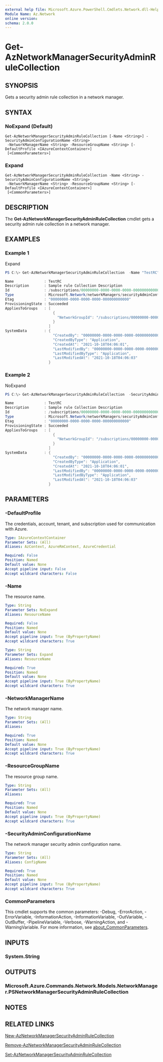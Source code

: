 ```yaml
---
external help file: Microsoft.Azure.PowerShell.Cmdlets.Network.dll-Help.xml
Module Name: Az.Network
online version:
schema: 2.0.0
---
```


# Get-AzNetworkManagerSecurityAdminRuleCollection

## SYNOPSIS
Gets a security admin rule collection in a network manager.

## SYNTAX

### NoExpand (Default)
```
Get-AzNetworkManagerSecurityAdminRuleCollection [-Name <String>] -SecurityAdminConfigurationName <String>
 -NetworkManagerName <String> -ResourceGroupName <String> [-DefaultProfile <IAzureContextContainer>]
 [<CommonParameters>]
```

### Expand
```
Get-AzNetworkManagerSecurityAdminRuleCollection -Name <String> -SecurityAdminConfigurationName <String>
 -NetworkManagerName <String> -ResourceGroupName <String> [-DefaultProfile <IAzureContextContainer>]
 [<CommonParameters>]
```

## DESCRIPTION
The **Get-AzNetworkManagerSecurityAdminRuleCollection** cmdlet gets a security admin rule collection in a network manager.

## EXAMPLES

### Example 1
Expand
```powershell
PS C:\> Get-AzNetworkManagerSecurityAdminRuleCollection  -Name "TestRC" -SecurityAdminConfigurationName "TestSecConfig" -NetworkManagerName "TestNMName" -ResourceGroupName "TestRG"

Name              : TestRC
Description       : Sample rule Collection Description
Id                : /subscriptions/00000000-0000-0000-0000-000000000000/resourceGroups/TestRG/providers/Microsoft.Network/networkManagers/TestNMName/securityAdminConfigurations/TestSecConfig/ruleCollections/TestRC
Type              : Microsoft.Network/networkManagers/securityAdminConfigurations/ruleCollections
Etag              : "00000000-0000-0000-0000-000000000000"
ProvisioningState : Succeeded
AppliesToGroups   : [
                      {
                        "NetworkGroupId": "/subscriptions/00000000-0000-0000-0000-000000000000/resourceGroups/TestRG/providers/Microsoft.Network/networkManagers/TestNMName/networkGroups/testng"
                      }
                    ]
SystemData        : {
                      "CreatedBy": "00000000-0000-0000-0000-000000000000",
                      "CreatedByType": "Application",
                      "CreatedAt": "2021-10-18T04:06:01",
                      "LastModifiedBy": "00000000-0000-0000-0000-000000000000",
                      "LastModifiedByType": "Application",
                      "LastModifiedAt": "2021-10-18T04:06:03"
                    }
```

### Example 2
NoExpand
```powershell
PS C:\> Get-AzNetworkManagerSecurityAdminRuleCollection  -SecurityAdminConfigurationName "TestSecConfig" -NetworkManagerName "TestNMName" -ResourceGroupName "TestRG"

Name              : TestRC
Description       : Sample rule Collection Description
Id                : /subscriptions/00000000-0000-0000-0000-000000000000/resourceGroups/TestRG/providers/Microsoft.Network/networkManagers/TestNMName/securityAdminConfigurations/TestSecConfig/ruleCollections/TestRC
Type              : Microsoft.Network/networkManagers/securityAdminConfigurations/ruleCollections
Etag              : "00000000-0000-0000-0000-000000000000"
ProvisioningState : Succeeded
AppliesToGroups   : [
                      {
                        "NetworkGroupId": "/subscriptions/00000000-0000-0000-0000-000000000000/resourceGroups/TestRG/providers/Microsoft.Network/networkManagers/TestNMName/networkGroups/testng"
                      }
                    ]
SystemData        : {
                      "CreatedBy": "00000000-0000-0000-0000-000000000000",
                      "CreatedByType": "Application",
                      "CreatedAt": "2021-10-18T04:06:01",
                      "LastModifiedBy": "00000000-0000-0000-0000-000000000000",
                      "LastModifiedByType": "Application",
                      "LastModifiedAt": "2021-10-18T04:06:03"
                    }
```

## PARAMETERS

### -DefaultProfile
The credentials, account, tenant, and subscription used for communication with Azure.

```yaml
Type: IAzureContextContainer
Parameter Sets: (All)
Aliases: AzContext, AzureRmContext, AzureCredential

Required: False
Position: Named
Default value: None
Accept pipeline input: False
Accept wildcard characters: False
```

### -Name
The resource name.

```yaml
Type: String
Parameter Sets: NoExpand
Aliases: ResourceName

Required: False
Position: Named
Default value: None
Accept pipeline input: True (ByPropertyName)
Accept wildcard characters: True
```

```yaml
Type: String
Parameter Sets: Expand
Aliases: ResourceName

Required: True
Position: Named
Default value: None
Accept pipeline input: True (ByPropertyName)
Accept wildcard characters: True
```

### -NetworkManagerName
The network manager name.

```yaml
Type: String
Parameter Sets: (All)
Aliases:

Required: True
Position: Named
Default value: None
Accept pipeline input: True (ByPropertyName)
Accept wildcard characters: True
```

### -ResourceGroupName
The resource group name.

```yaml
Type: String
Parameter Sets: (All)
Aliases:

Required: True
Position: Named
Default value: None
Accept pipeline input: True (ByPropertyName)
Accept wildcard characters: True
```

### -SecurityAdminConfigurationName
The network manager security admin configuration name.

```yaml
Type: String
Parameter Sets: (All)
Aliases: ConfigName

Required: True
Position: Named
Default value: None
Accept pipeline input: True (ByPropertyName)
Accept wildcard characters: True
```

### CommonParameters
This cmdlet supports the common parameters: -Debug, -ErrorAction, -ErrorVariable, -InformationAction, -InformationVariable, -OutVariable, -OutBuffer, -PipelineVariable, -Verbose, -WarningAction, and -WarningVariable. For more information, see [about_CommonParameters](http://go.microsoft.com/fwlink/?LinkID=113216).

## INPUTS

### System.String

## OUTPUTS

### Microsoft.Azure.Commands.Network.Models.NetworkManager.PSNetworkManagerSecurityAdminRuleCollection

## NOTES

## RELATED LINKS
[New-AzNetworkManagerSecurityAdminRuleCollection](./New-AzNetworkManagerSecurityAdminRuleCollection.md)

[Remove-AzNetworkManagerSecurityAdminRuleCollection](./Remove-AzNetworkManagerSecurityAdminRuleCollection.md)

[Set-AzNetworkManagerSecurityAdminRuleCollection](./Set-AzNetworkManagerSecurityAdminRuleCollection.md)